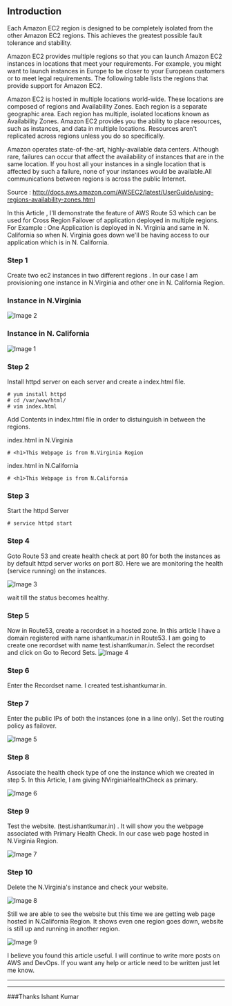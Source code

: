 
## Introduction

Each Amazon EC2 region is designed to be completely isolated from the other Amazon EC2 regions. This achieves the greatest possible fault tolerance and stability.

Amazon EC2 provides multiple regions so that you can launch Amazon EC2 instances in locations that meet your requirements. For example, you might want to launch instances in Europe to be closer to your European customers or to meet legal requirements. The following table lists the regions that provide support for Amazon EC2.

Amazon EC2 is hosted in multiple locations world-wide. These locations are composed of regions and Availability Zones. Each region is a separate geographic area. Each region has multiple, isolated locations known as Availability Zones. Amazon EC2 provides you the ability to place resources, such as instances, and data in multiple locations. Resources aren't replicated across regions unless you do so specifically.

Amazon operates state-of-the-art, highly-available data centers. Although rare, failures can occur that affect the availability of instances that are in the same location. If you host all your instances in a single location that is affected by such a failure, none of your instances would be available.All communications between regions is across the public Internet.

Source : http://docs.aws.amazon.com/AWSEC2/latest/UserGuide/using-regions-availability-zones.html

In this Article , I'll demonstrate the feature of AWS Route 53 which can be used for Cross Region Failover of application deployed in multiple regions.
For Example : One Application is deployed in N. Virginia and same in N. California
so when N. Virginia goes down we'll be having access to our application which is in N. California.

### Step 1
Create two ec2 instances in two different regions . In our case I am provisioning one instance in N.Virginia and other one in N. California Region.

### Instance in N.Virginia
![Image 2](https://s3-us-west-2.amazonaws.com/ishant/demoRegionFailover/2.JPG)

### Instance in N. California
![Image 1](https://s3-us-west-2.amazonaws.com/ishant/demoRegionFailover/1.JPG)

### Step 2
Install httpd server on each server and create a index.html file.


```
# yum install httpd
# cd /var/www/html/
# vim index.html
```
Add Contents in index.html file in order to distuinguish in between the regions.

index.html in N.Virginia
```
# <h1>This Webpage is from N.Virginia Region
```
index.html in N.California
```
# <h1>This Webpage is from N.California
```
### Step 3
Start the httpd Server
```
# service httpd start
```
### Step 4 
Goto Route 53 and create health check at port 80 for both the instances as by default httpd server works on port 80. Here we are monitoring the health (service running) on the instances.

![Image 3](https://s3-us-west-2.amazonaws.com/ishant/demoRegionFailover/4.JPG)

wait till the status becomes healthy.

### Step 5
Now in Route53,  create a recordset in a hosted zone.
  In this article I have a domain registered with name ishantkumar.in in Route53. I am going to create  one recordset with name test.ishantkumar.in.
Select the recordset and click on Go to Record Sets.
![Image 4](https://s3-us-west-2.amazonaws.com/ishant/demoRegionFailover/3.JPG)

### Step 6
Enter the Recordset name. I created test.ishantkumar.in.

### Step 7
Enter the public IPs of both the instances (one in a line only).
Set the routing policy as failover.

![Image 5](https://s3-us-west-2.amazonaws.com/ishant/demoRegionFailover/5.JPG)

### Step 8
Associate the health check type of one the instance which we created in step 5.
In this Article, I am giving NVirginiaHealthCheck as primary.

![Image 6](https://s3-us-west-2.amazonaws.com/ishant/demoRegionFailover/6.JPG)

### Step 9
Test the website. (test.ishantkumar.in) . It will show you the webpage associated with Primary Health Check. In our case web page hosted in N.Virginia Region.

![Image 7](https://s3-us-west-2.amazonaws.com/ishant/demoRegionFailover/7.JPG)

### Step 10

Delete the N.Virginia's instance  and check your website.

![Image 8](https://s3-us-west-2.amazonaws.com/ishant/demoRegionFailover/8.JPG)

Still we are able to see the website but this time we are getting web page hosted in N.California Region. It shows even one region goes down, website is still up and running in another region.


![Image 9](https://s3-us-west-2.amazonaws.com/ishant/demoRegionFailover/9.JPG)

I believe you found this article useful. I will continue to write more posts on AWS and DevOps. If you want any help or article need to be written just let me know.
<hr>
<hr>
###Thanks
Ishant Kumar


